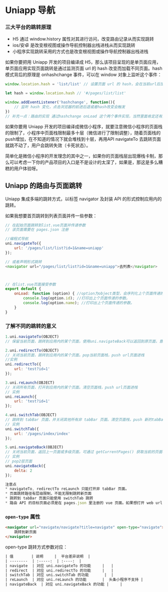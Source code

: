 # Uniapp 导航



### 三大平台的跳转原理

- H5 通过 window.history 属性对其进行访问，改变路由记录从而实现跳转
- ios/安卓 是改变根视图或操作导航控制器出栈进栈从而实现跳转
- 小程序实现跳转采用的方式也是改变根视图或操作导航控制器出栈进栈

如果你要把用 Uniapp 开发的项目编译成 H5，那么该项目呈现的是单页面应用，单页面应用实现页面跳转是通过监测页面 url 的 hash 改变而加载不同页面。hash 模式背后的原理是 onhashchange 事件，可以在 window 对象上监听这个事件：

```js
window.location.hash = 'list/list' // 设置页面 url 的 hash，会在当前url后加上 '#list/list'

let hash = window.location.hash // '#/pages/list/list'

window.addEventListener('hashchange', function(){ 
    // 监听 hash 变化，点击浏览器的前进后退或者hash改变会触发
})
// 补充一点：路由的实现 通过hashchange onLoad 这个两个事件实现，当然里面肯定还有更复杂的东西啦！
```

如果你要用 Uniapp 开发的项目编译成微信小程序，就要注意微信小程序的页面栈的限制了，小程序中页面栈限制最多十层（微信进行了限制调整），随着页面栈的push增加，在不知道的情况下就会堆栈到十层，再用API navigateTo 去跳转页面就跳不动了，用户会跳转失效（卡死状态）。

简单化是微信小程序的开发理念的其中之一，如果你的页面栈层出现爆栈卡制，那么可以考虑一下你的产品项目的入口是不是设计的太深了，如果是，那这是多么糟糕的用户体验呀。



## Uniapp 的路由与页面跳转

Uniapp 集成多端的跳转方式，以标签 navigator 及封装 API 的形式控制应用内的跳转。

如果我想要首页跳转到列表页面并传一些参数：



```js
// 在起始页面跳转到list.vue页面并传递参数
// 该页面需要在 pages.json 注册

//编程式导航
uni.navigateTo({
    url: '/pages/list/list?id=1&name=uniapp'
});

// 或者声明形式跳转
<navigator url="/pages/list/list?id=1&name=uniapp">去列表</navigator>



// 在list.vue页面接受参数
export default {
    onLoad: function (option) { //option为object类型，会序列化上个页面传递的参数
        console.log(option.id); //打印出上个页面传递的参数。
        console.log(option.name); //打印出上个页面传递的参数。
    }
}
```



### 了解不同的跳转的意义

```js
1.uni.navigateTo(OBJECT)
// 保留当前页面，跳转到应用内的某个页面，使用uni.navigateBack可以返回到原页面，意思就是push url页面进栈， 实例在上面

2.uni.redirectTo(OBJECT)
// 关闭当前页面，跳转到应用内的某个页面。pop当前页面栈，push url页面进栈
//实例 
uni.redirectTo({
    url: 'test?id=1'
});

3.uni.reLaunch(OBJECT)
// 关闭所有页面，打开到应用内的某个页面。清空页面栈，push url页面进栈
// 实例
uni.reLaunch({
    url: 'test?id=1'
});

4.uni.switchTab(OBJECT)
// 跳转到 tabBar 页面，并关闭其他所有非 tabBar 页面。清空页面栈，push 新的tabBar页面
// 实例
uni.switchTab({
    url: '/pages/index/index'
});

5.uni.navigateBack(OBJECT)
// 关闭当前页面，返回上一页面或多级页面。可通过 getCurrentPages() 获取当前的页面栈，决定需要返回几层。pop 页面栈，
// 实例
// pop2层页面
uni.navigateBack({
    delta: 2
});

注意点
* navigateTo, redirectTo reLaunch 只能打开非 tabBar 页面。
* 页面跳转路径有层级限制，不能无限制跳转新页面
* 跳转到 tabBar 页面只能使用 switchTab 跳转
* 路由 API 的目标页面必须是在 pages.json 里注册的 vue 页面。如果想打开 web url，在 App 平台可以使用 plus.runtime.openURL 或 web-view 组件；H5 平台使用 window.open；小程序平台使用 web-view 组件（url需在小程序的联网白名单中）。在 hello uni-app 中有个组件 ulink.vue 已对多端进行封装，可参考。
```

### `open-type` 属性

```html
<navigator url="navigate/navigate?title=navigate" open-type="navigate">
    跳转到新页面
</navigator>
```

open-type 跳转方式参数对应：

```html
| 值        | 说明     |  平台差异说明  |
| --------  | :-----:  | :----:  | 
| navigate  | 对应 uni.navigateTo 的功能     |   |
| redirect  | 对应 uni.redirectTo 的功能     |   |
| switchTab | 对应 uni.switchTab 的功能       |  |
| reLaunch  | 对应 uni.reLaunch 的功能       |  头条小程序不支持 |
| navigateBack  | 对应 uni.navigateBack 的功能 |     |
```

